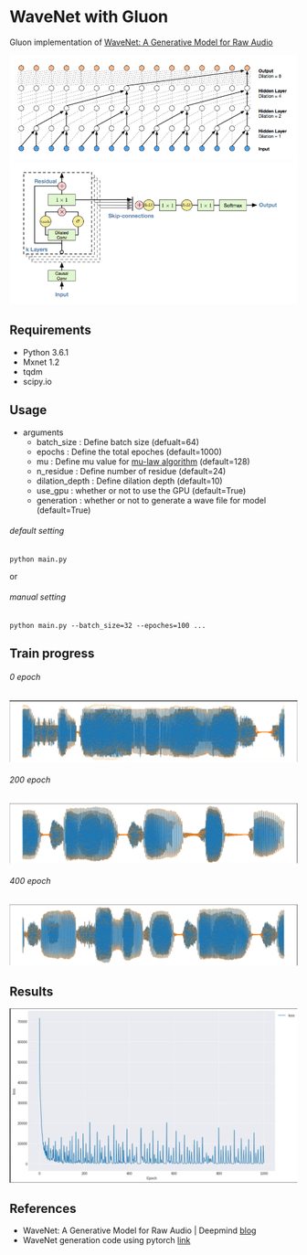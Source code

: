 # WaveNet with Gluon

Gluon implementation of [WaveNet: A Generative Model for Raw Audio](https://arxiv.org/abs/1609.03499)

![net_structure1](assets/net_struc1.png)
![net_structure2](assets/net_struc2.png)

## Requirements
- Python 3.6.1
- Mxnet 1.2
- tqdm
- scipy.io


## Usage

- arguments
  - batch_size : Define batch size (defualt=64)
  - epochs : Define the total epoches (default=1000)
  - mu : Define mu value for [mu-law algorithm](https://en.wikipedia.org/wiki/%CE%9C-law_algorithm) (default=128)
  - n_residue : Define number of residue (default=24)
  - dilation_depth : Define dilation depth (default=10)
  - use_gpu : whether or not to use the GPU (default=True)
  - generation : whether or not to generate a wave file for model (default=True)

###### default setting
```
python main.py
``` 
or

###### manual setting
```
python main.py --batch_size=32 --epoches=100 ...
```
## Train progress
###### 0 epoch
![epoch0](assets/progress_epoch0.png)

###### 200 epoch
![epoch200](assets/progress_epoch200.png)

###### 400 epoch
![epoch400](assets/progress_epoches400.png)


## Results
![perf_loss](assets/loss.png)

## References
- WaveNet: A Generative Model for Raw Audio | Deepmind [blog](https://deepmind.com/blog/wavenet-generative-model-raw-audio/)
- WaveNet generation code using pytorch [link](https://gist.github.com/lirnli/4282fcdfb383bb160cacf41d8c783c70#file-pytorch-wavenet-ipynb)

